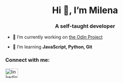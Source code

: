 <h1 align="center">Hi 👋, I’m Milena</h1>
<h3 align="center">A self-taught developer</h3>

- 🔭 I’m currently working on [the Odin Project](https://www.theodinproject.com/)

- 🌱 I’m learning **JavaScript, Python, Git**

<h3 align="left">Connect with me:</h3>
<p align="left">
<a href="https://www.linkedin.com/in/milenasouto/" target="blank"><img align="center" src="https://raw.githubusercontent.com/rahuldkjain/github-profile-readme-generator/master/src/images/icons/Social/linked-in-alt.svg" alt="linkedin.com/in/milenasouto/" height="30" width="40" /></a>
</p>
